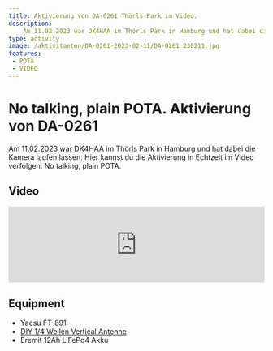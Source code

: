```yaml
---
title: Aktivierung von DA-0261 Thörls Park im Video.
description: 
    Am 11.02.2023 war DK4HAA im Thörls Park in Hamburg und hat dabei die Kamera laufen lassen. Hier kannst du die Aktivierung in Echtzeit im Video verfolgen. No talking, plain POTA.
type: activity
image: /aktivitaeten/DA-0261-2023-02-11/DA-0261_230211.jpg
features:
 - POTA
 - VIDEO
---
```

# No talking, plain POTA. Aktivierung von DA-0261
Am 11.02.2023 war DK4HAA im Thörls Park in Hamburg und hat dabei die Kamera laufen lassen. Hier kannst du die Aktivierung in Echtzeit im Video verfolgen. No talking, plain POTA.


## Video
<div class="video-block">
<iframe width="100%" src="https://www.youtube.com/embed/a9ozrI79AEY" title="YouTube video player" frameborder="0" allow="accelerometer; autoplay; clipboard-write; encrypted-media; gyroscope; picture-in-picture; web-share" allowfullscreen></iframe>
</div>

## Equipment
- Yaesu FT-891
- [DIY 1/4 Wellen Vertical Antenne](/diy/teleskop-viertelwellen-vertical.html)
- Eremit 12Ah LiFePo4 Akku

